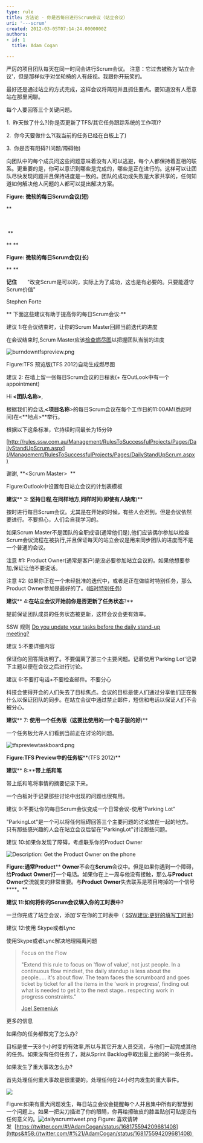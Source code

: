 ```yaml
---
type: rule
title: 方法论 - 你是否每日进行Scrum会议（站立会议）
uri: '---scrum'
created: 2012-03-05T07:14:24.0000000Z
authors:
- id: 1
  title: Adam Cogan

---
```


 ​严厉的项目团队每天在同一时间会进行Scrum会议。
注意：它过去被称为‘站立会议’，但是那样似乎对坐轮椅的人有歧视。我跟你开玩笑的。

最好还是通过站立的方式完成，这样会议将简短并且抓住要点。要知道没有人愿意站在那里闲聊。

每个人要回答三个关键问题。​
 
​1.  昨天做了什么?(你是否更新了TFS/其它任务跟踪系统的工作项)?

2.  你今天要做什么?(我​当前的任务已经在白板上了)

3.  你是否有阻碍?(问题/障碍物)

向团队中的每个成员问这些问题意味着没有人可以逃避，每个人都保持着互相的联系。更重要的是，你可以意识到哪些是完成的，哪些是正在进行的。这样可以让团队尽快发现问题并且保持进度是一致的。团队的成功或失败是大家共享的，任何知道如何解决他人问题的人都可以提出解决方案。



**Figure: 微软的每日Scrum会议(短)**

**​





<br><br>​​
**

**
**

**Figure: 微软的每日Scrum会议(长)**

** **

**记住** 
      "改变Scrum是可以的，实际上为了成功，这也是有必要的。只要能遵守Scrum价值"

Stephen Forte


** 下面这些建议有助于提高你的每日Scrum会议:**

建议 1:在会议结束时，让你的Scrum Master回顾当前迭代的进度

在会议结束时,Scrum Master应该[检查燃尽图](/Management/RulesToBetterScrumUsingTFS/Pages/DailyReportsEmailedToTeam.aspx)以把握团队当前的进度

![burndowntfspreview.png](/Management/RulesToSuccessfulProjects/PublishingImages/burndowntfspreview.png)

Figure:TFS 预览版(TFS 2012)自动生成燃尽图

建议 2: 在墙上留一张每日Scrum会议的日程表(+ 在OutLook中有一个appointment)


Hi **&lt;团队名称&gt;**,

根据我们的会话,**&lt;项目名称**&gt;的每日Scrum会议在每个工作日的11:00AM(悉尼时间)在&lt;**地点&gt;**举行。

根据以下这条标准，它持续时间最长为15分钟

[http://rules.ssw.com.au/Management/RulesToSuccessfulProjects/Pages/DailyStandUpScrum.aspx](/Management/RulesToSuccessfulProjects/Pages/DailyStandUpScrum.aspx)




谢谢,
**&lt;Scrum Master&gt;​  ** 

Figure:Outlook中设置每日站立会议的计划表模板

**建议**** 3: ****坚持日程****,****在同样地方****,****同样时间****(****即使有人缺席****)**

按时进行每日Scrum会议。尤其是在开始的时候，有些人会迟到，但是会议依然要进行。不要担心，人们会自我学习的。

如果Scrum Master不是团队的全职成语(通常他们是),他们应该偶尔参加以检查Scrum会议流程在被执行,并且保证每天的站立会议是用来同步团队的进度而不是一个普通的会议。

注意 #1: Product Owner(通常是客户)是没必要参加站立会议的。如果他想要参加,保证让他不要说话。

注意 #2: 如果你正在一个未经批准的迭代中，或者是正在做临时特别任务，那么Product Owner参加是最好的了。([临时特别任务](http&#58;//www.ssw.com.au/ssw/Standards/Rules/RulesToBeingSoftwareConsultantsDealingWithClients.aspx#AdHocManagedWork))

**建议**** 4: ​****在站立会议开始前你是否更新了任务状态****?**

提前保证团队成员的任务状态被更新，这样会议会更有效率。

SSW 规则 [Do you update your tasks before the daily stand-up<br>meeting?](/Management/RulesToBetterScrumUsingTFS/Pages/DailyScrumUpdateTasks.aspx)

​建议 5:不要详细内容

​保证你的回答简洁明了。不要偏离了那三个主要问题。记着使用'Parking Lot'记录下主题以便在会议之后进行讨论。

建议 6:不要打电话+不要检查邮件。不要分心

科技会使得开会的人们失去了目标焦点。会议的目标是使人们通过分享他们正在做什么以保证团队的同步。在站立会议中通过禁止邮件，短信和电话以保证人们不会被分心。

**建议**** 7: ****使用一个任务版（这要比使用的一个电子版的好****)**

一个任务板允许人们看到当前正在讨论的问题。

![tfspreviewtaskboard.png](/Management/RulesToSuccessfulProjects/PublishingImages/tfspreviewtaskboard.png)​

**Figure:TFS ****Preview****中的任务板****(TFS 2012)**

**​建议**** 8:****带上纸和笔**

带上纸和笔将事情的摘要记录下来。

一个白板对于记录那些讨论中出现的问题也很有用。

建议 9:不要让你的每日Scrum会议变成一个日常会议-使用“Parking Lot”

"ParkingLot"是一个可以将任何阻碍回答三个主要问题的讨论放在一起的地方。只有那些感兴趣的人会在站立会议后留在"ParkingLot"讨论那些问题。

建议 10:如果你发现了障碍，考虑联系你的Product Owner

![Description&#58; Get the Product Owner on the phone](/Management/RulesToSuccessfulProjects/PublishingImages/ProductOwnerTelephone.jpg)

**Figure:****通常****Product**** ****Owner****不会在****Scrum****会议中。但是如果你遇到一个障碍，给****Product**** ****Owner****打一个电话。如果你在上一周与他没有接触，那么与****Product**** ****Owner****交流就变的非常重要。与****Product**** ****Owner****失去联系是项目垮掉的一个信号****。**

**建议 11:如何将你的Scrum会议填入你的工时表中?**

一旦你完成了站立会议，添加'S'在你的工时表中（ [SSW建议:更好的填写工时表](http&#58;//www.ssw.com.au/ssw/Standards/Rules/RulesToBetterTimesheets.aspx))

建议 12:使用 Skype或者Lync

使用Skype或者Lync解决地理隔离问题




> Focus on the Flow
> 
> "Extend this rule to focus on 'flow of value', not just people. In a continuous flow mindset, the daily standup is less about the people..... it's about flow. The team faces the scrumboard and goes ticket by ticket for all the items in the 'work in progress', finding out what is needed to get it to the next stage.. respecting work in progress constraints."
> 
> [Joel Semeniuk​](http&#58;//joelfromcanada.com/)


更多的信息

如果你的任务都做完了怎么办?

目标是使一天8个小时变的有效率,所以与其它开发人员交流，与他们一起完成其他的任务。如果没有任何任务了，就从Sprint Backlog中取出最上面的的一条任务。

如果发生了重大事故怎么办?

首先处理任何重大事故是很重要的。处理任何在24小时内发生的重大事件。

![](/Management/RulesToSuccessfulProjects/PublishingImages/NewStandUpImage.jpg)

​Figure:如果有重大问题发生，每日站立会议会提醒每个人并且集中所有的智慧到一个问题上。如果一把尖刀插进了你的眼睛，你再给擦破皮的膝盖贴创可贴是没有任何意义的。​
![dailyscrumtweet.png](/Management/RulesToSuccessfulProjects/PublishingImages/dailyscrumtweet.png)​
Figure: 喜欢请转发  [https://twitter.com/#!/AdamCogan/status/168175594209681408](https&#58;//twitter.com/#%21/AdamCogan/status/168175594209681408) ​​  
